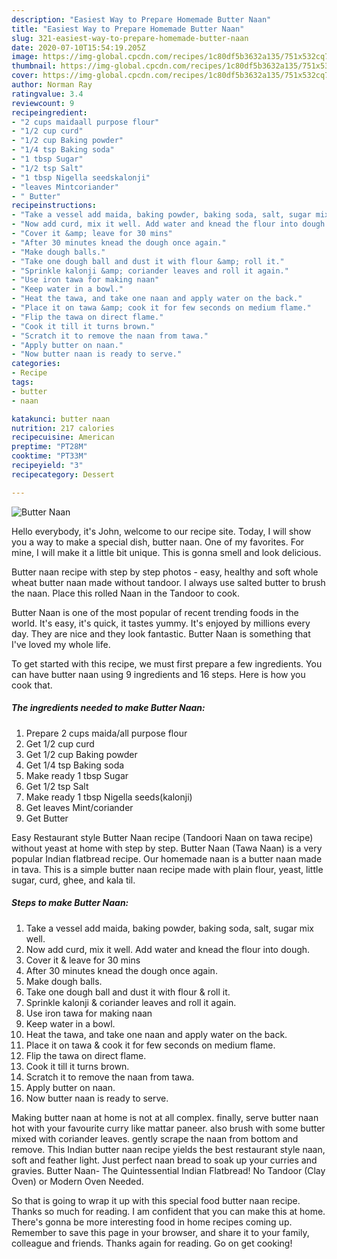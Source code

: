 ```yaml
---
description: "Easiest Way to Prepare Homemade Butter Naan"
title: "Easiest Way to Prepare Homemade Butter Naan"
slug: 321-easiest-way-to-prepare-homemade-butter-naan
date: 2020-07-10T15:54:19.205Z
image: https://img-global.cpcdn.com/recipes/1c80df5b3632a135/751x532cq70/butter-naan-recipe-main-photo.jpg
thumbnail: https://img-global.cpcdn.com/recipes/1c80df5b3632a135/751x532cq70/butter-naan-recipe-main-photo.jpg
cover: https://img-global.cpcdn.com/recipes/1c80df5b3632a135/751x532cq70/butter-naan-recipe-main-photo.jpg
author: Norman Ray
ratingvalue: 3.4
reviewcount: 9
recipeingredient:
- "2 cups maidaall purpose flour"
- "1/2 cup curd"
- "1/2 cup Baking powder"
- "1/4 tsp Baking soda"
- "1 tbsp Sugar"
- "1/2 tsp Salt"
- "1 tbsp Nigella seedskalonji"
- "leaves Mintcoriander"
- " Butter"
recipeinstructions:
- "Take a vessel add maida, baking powder, baking soda, salt, sugar mix well."
- "Now add curd, mix it well. Add water and knead the flour into dough."
- "Cover it &amp; leave for 30 mins"
- "After 30 minutes knead the dough once again."
- "Make dough balls."
- "Take one dough ball and dust it with flour &amp; roll it."
- "Sprinkle kalonji &amp; coriander leaves and roll it again."
- "Use iron tawa for making naan"
- "Keep water in a bowl."
- "Heat the tawa, and take one naan and apply water on the back."
- "Place it on tawa &amp; cook it for few seconds on medium flame."
- "Flip the tawa on direct flame."
- "Cook it till it turns brown."
- "Scratch it to remove the naan from tawa."
- "Apply butter on naan."
- "Now butter naan is ready to serve."
categories:
- Recipe
tags:
- butter
- naan

katakunci: butter naan 
nutrition: 217 calories
recipecuisine: American
preptime: "PT28M"
cooktime: "PT33M"
recipeyield: "3"
recipecategory: Dessert

---
```



![Butter Naan](https://img-global.cpcdn.com/recipes/1c80df5b3632a135/751x532cq70/butter-naan-recipe-main-photo.jpg)

Hello everybody, it's John, welcome to our recipe site. Today, I will show you a way to make a special dish, butter naan. One of my favorites. For mine, I will make it a little bit unique. This is gonna smell and look delicious.

Butter naan recipe with step by step photos - easy, healthy and soft whole wheat butter naan made without tandoor. I always use salted butter to brush the naan. Place this rolled Naan in the Tandoor to cook.

Butter Naan is one of the most popular of recent trending foods in the world. It's easy, it's quick, it tastes yummy. It's enjoyed by millions every day. They are nice and they look fantastic. Butter Naan is something that I've loved my whole life.


To get started with this recipe, we must first prepare a few ingredients. You can have butter naan using 9 ingredients and 16 steps. Here is how you cook that.

<!--inarticleads1-->

##### The ingredients needed to make Butter Naan:

1. Prepare 2 cups maida/all purpose flour
1. Get 1/2 cup curd
1. Get 1/2 cup Baking powder
1. Get 1/4 tsp Baking soda
1. Make ready 1 tbsp Sugar
1. Get 1/2 tsp Salt
1. Make ready 1 tbsp Nigella seeds(kalonji)
1. Get leaves Mint/coriander
1. Get  Butter


Easy Restaurant style Butter Naan recipe (Tandoori Naan on tawa recipe) without yeast at home with step by step. Butter Naan (Tawa Naan) is a very popular Indian flatbread recipe. Our homemade naan is a butter naan made in tava. This is a simple butter naan recipe made with plain flour, yeast, little sugar, curd, ghee, and kala til. 

<!--inarticleads2-->

##### Steps to make Butter Naan:

1. Take a vessel add maida, baking powder, baking soda, salt, sugar mix well.
1. Now add curd, mix it well. Add water and knead the flour into dough.
1. Cover it &amp; leave for 30 mins
1. After 30 minutes knead the dough once again.
1. Make dough balls.
1. Take one dough ball and dust it with flour &amp; roll it.
1. Sprinkle kalonji &amp; coriander leaves and roll it again.
1. Use iron tawa for making naan
1. Keep water in a bowl.
1. Heat the tawa, and take one naan and apply water on the back.
1. Place it on tawa &amp; cook it for few seconds on medium flame.
1. Flip the tawa on direct flame.
1. Cook it till it turns brown.
1. Scratch it to remove the naan from tawa.
1. Apply butter on naan.
1. Now butter naan is ready to serve.


Making butter naan at home is not at all complex. finally, serve butter naan hot with your favourite curry like mattar paneer. also brush with some butter mixed with coriander leaves. gently scrape the naan from bottom and remove. This Indian butter naan recipe yields the best restaurant style naan, soft and feather light. Just perfect naan bread to soak up your curries and gravies. Butter Naan- The Quintessential Indian Flatbread! No Tandoor (Clay Oven) or Modern Oven Needed. 

So that is going to wrap it up with this special food butter naan recipe. Thanks so much for reading. I am confident that you can make this at home. There's gonna be more interesting food in home recipes coming up. Remember to save this page in your browser, and share it to your family, colleague and friends. Thanks again for reading. Go on get cooking!
